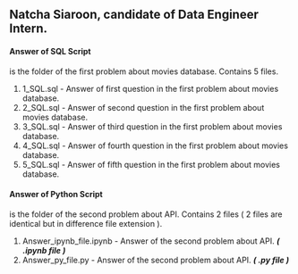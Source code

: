 ## Natcha Siaroon, candidate of Data Engineer Intern.

#### **Answer of SQL Script**
is the folder of the first problem about movies database.
Contains 5 files.
1. 1_SQL.sql - Answer of first question in the first problem about movies database.
2. 2_SQL.sql - Answer of second question in the first problem about movies database.
3. 3_SQL.sql - Answer of third question in the first problem about movies database.
4. 4_SQL.sql - Answer of fourth question in the first problem about movies database.
5. 5_SQL.sql - Answer of fifth question in the first problem about movies database.

#### **Answer of Python Script**
is the folder of the second problem about API.
Contains 2 files ( 2 files are identical but in difference file extension ).
1. Answer_ipynb_file.ipynb - Answer of the second problem about API. ***( .ipynb file )***
2. Answer_py_file.py - Answer of the second problem about API. ***( .py file )***
